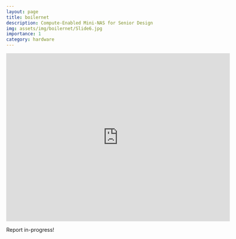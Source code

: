 ```yaml
---
layout: page
title: boilernet
description: Compute-Enabled Mini-NAS for Senior Design
img: assets/img/boilernet/Slide6.jpg
importance: 1
category: hardware 
---
```


<div align="center">
<iframe width="600" height="450" src="https://www.youtube.com/embed/jUlh9KClEwE" title="BoilerNet Overview + Demo -  Senior Design Award - ECE 49022 Spring &#39;25 - Purdue" frameborder="0" allow="accelerometer; autoplay; clipboard-write; encrypted-media; gyroscope; picture-in-picture; web-share" referrerpolicy="strict-origin-when-cross-origin" allowfullscreen></iframe>
</div>

Report in-progress!